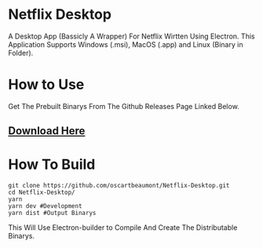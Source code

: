 # Netflix Desktop
A Desktop App (Bassicly A Wrapper) For Netflix Wirtten Using Electron. This Application Supports Windows (.msi), MacOS (.app) and Linux (Binary in Folder).

# How to Use
Get The Prebuilt Binarys From The Github Releases Page Linked Below.
## [Download Here](https://github.com/oscartbeaumont/Netflix-Desktop/releases)
# How To Build
```
git clone https://github.com/oscartbeaumont/Netflix-Desktop.git
cd Netflix-Desktop/
yarn
yarn dev #Development
yarn dist #Output Binarys
```
This Will Use Electron-builder to Compile And Create The Distributable Binarys.
